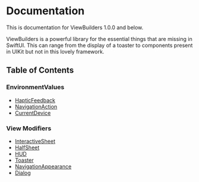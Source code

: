 # Documentation
This is documentation for ViewBuilders 1.0.0 and below.

ViewBuilders is a powerful library for the essential things that are missing in SwiftUI. This can range from the display of a toaster to components present in UIKit but not in this lovely framework.

## Table of Contents

### EnvironmentValues
- [HapticFeedback](HapticFeedback.md)
- [NavigationAction](NavigationAction.md)
- [CurrentDevice](CurrentDevice.md)

### View Modifiers
- [InteractiveSheet](InteractiveSheet.md)
- [HalfSheet](HalfSheet.md)
- [HUD](./HUD/README.md)
- [Toaster](./Toaster/README.md)
- [NavigationAppearance](NavigationAppearance.md)
- [Dialog](./Dialog/README.md)
